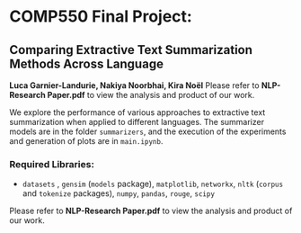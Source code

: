# COMP550 Final Project: 
## Comparing Extractive Text Summarization Methods Across Language

**Luca Garnier-Landurie, Nakiya Noorbhai, Kira Noël**
Please refer to **NLP-Research Paper.pdf** to view the analysis and product of our work.

We explore the performance of various approaches to extractive text summarization when applied to different languages. The summarizer models are in the folder `summarizers`, and the execution of the experiments and generation of plots are in `main.ipynb`.

### Required Libraries:
* `datasets` , `gensim` (`models` package), `matplotlib`, `networkx`, `nltk` (`corpus` and `tokenize` packages), `numpy`, `pandas`, `rouge`, `scipy`

Please refer to **NLP-Research Paper.pdf** to view the analysis and product of our work.
